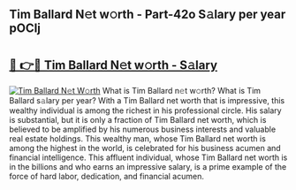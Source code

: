 ## Tim Ballard N𝚎t w𝚘rth - Part-42o S𝚊lary per year pOCIj

# <h2><a href="http://gc0t69.nevu.top/?p=Tim+Ballard">🔗 👉🔴 Tim Ballard N𝚎t w𝚘rth - S𝚊lary</a></h2>

[![Tim Ballard N𝚎t W𝚘rth](https://i.imgur.com/Oavwk0R.jpeg)](http://gc0t69.nevu.top/?p=Tim+Ballard)
What is Tim Ballard n𝚎t w𝚘rth? What is Tim Ballard s𝚊lary per year?
With a Tim Ballard net worth that is impressive, this wealthy individual is among the richest in his professional circle. His salary is substantial, but it is only a fraction of Tim Ballard net worth, which is believed to be amplified by his numerous business interests and valuable real estate holdings. This wealthy man, whose Tim Ballard net worth is among the highest in the world, is celebrated for his business acumen and financial intelligence. This affluent individual, whose Tim Ballard net worth is in the billions and who earns an impressive salary, is a prime example of the force of hard labor, dedication, and financial acumen.
